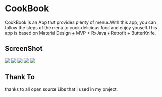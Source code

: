# CookBook
CookBook is an App that provides plenty of menus.With this app, you can follow the steps of the menu to cook delicious food and enjoy youself.This app is based on Material Design + MVP + RxJava + Retrofit + ButterKnife.
## ScreenShot

![](https://github.com/hcqeric/CookBook/raw/master/ScreenShot/Screenshot_1.png) ![](https://github.com/hcqeric/CookBook/raw/master/ScreenShot/Screenshot_2.png) ![](https://github.com/hcqeric/CookBook/raw/master/ScreenShot/Screenshot_3.png) ![](https://github.com/hcqeric/CookBook/raw/master/ScreenShot/Screenshot_4.png) ![](https://github.com/hcqeric/CookBook/raw/master/ScreenShot/Screenshot_5.png)

## Thank To
thanks to all open source Libs that I used in my project.
